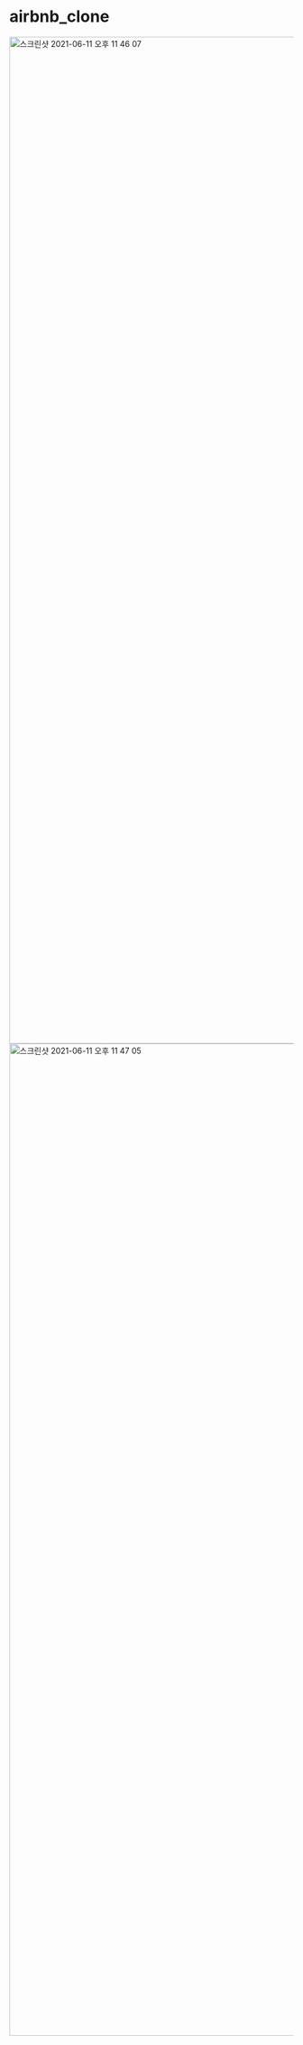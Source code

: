 # airbnb_clone
<img width="1785" alt="스크린샷 2021-06-11 오후 11 46 07" src="https://user-images.githubusercontent.com/68521263/121705475-a0f08f80-cb0f-11eb-83ab-fd9438ac8312.png">
<img width="1759" alt="스크린샷 2021-06-11 오후 11 47 05" src="https://user-images.githubusercontent.com/68521263/121705484-a3eb8000-cb0f-11eb-8753-e8894f8ce508.png">
